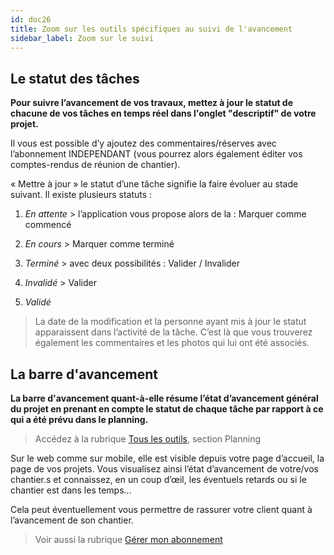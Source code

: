 ```yaml
---
id: doc26
title: Zoom sur les outils spécifiques au suivi de l'avancement
sidebar_label: Zoom sur le suivi
---
```


## Le statut des tâches

**Pour suivre l’avancement de vos travaux, mettez à jour le statut de chacune de vos tâches en temps réel dans l'onglet "descriptif" de votre projet.**

Il vous est possible d’y ajoutez des commentaires/réserves avec l’abonnement INDEPENDANT (vous pourrez alors également éditer vos comptes-rendus de réunion de chantier).

«&nbsp;Mettre à jour&nbsp;» le statut d’une tâche signifie la faire évoluer au stade suivant. Il existe plusieurs statuts&nbsp;: 

1. *En attente* > l’application vous propose alors de la&nbsp;: Marquer comme commencé

2. *En cours*  > Marquer comme terminé

3. *Terminé* > avec deux possibilités&nbsp;: Valider / Invalider

4. *Invalidé* > Valider

5. *Validé*

> La date de la modification et la personne ayant mis à jour le statut apparaissent dans l’activité de la tâche. C’est là que vous trouverez également les commentaires et les photos qui lui ont été associés.

## La barre d'avancement

**La barre d'avancement quant-à-elle résume l’état d’avancement général du projet en prenant en compte le statut de chaque tâche par rapport à ce qui a été prévu dans le planning.**

> Accédez à la rubrique [Tous les outils](doc24.md), section Planning

Sur le web comme sur mobile, elle est visible depuis votre page d’accueil, la page de vos projets. Vous visualisez ainsi l’état d’avancement de votre/vos chantier.s et connaissez, en un coup d’œil, les éventuels retards ou si le chantier est dans les temps...

Cela peut éventuellement vous permettre de rassurer votre client quant à l’avancement de son chantier.


> Voir aussi la rubrique [Gérer mon abonnement](doc7.md)
